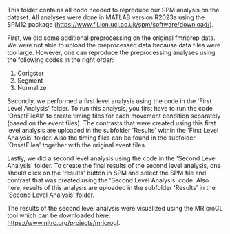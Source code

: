 This folder contains all code needed to reproduce our SPM analysis on the dataset. All analyses were done in MATLAB version R2023a using the SPM12 package (https://www.fil.ion.ucl.ac.uk/spm/software/download/).

First, we did some additional preprocessing on the original fmriprep data. We were not able to upload the preprocessed data because data files were too large. However, one can reproduce the preprocessing analyses using the following codes in the right order:
1) Corigster
2) Segment
3) Normalize

Secondly, we performed a first level analysis using the code in the 'First Level Analysis' folder. To run this analysis, you first have to run the code 'OnsetFileAll' to create timing files for each movement condition separately (based on the event files). The contrasts that were created using this first level analysis are uploaded in the subfolder 'Results' within the 'First Level Analysis' folder. Also the timing files can be found in the subfolder 'OnsetFiles' together with the original event files.

Lastly, we did a second level analysis using the code in the 'Second Level Analysis' folder. To create the final results of the second level analysis, one should click on the 'results' button in SPM and select the SPM file and contrast that was created using the 'Second Level Analysis' code. Also here, results of this analysis are uploaded in the subfolder 'Results' in the 'Second Level Analysis' folder.

The results of the second level analysis were visualized using the MRIcroGL tool which can be downloaded here: https://www.nitrc.org/projects/mricrogl.
